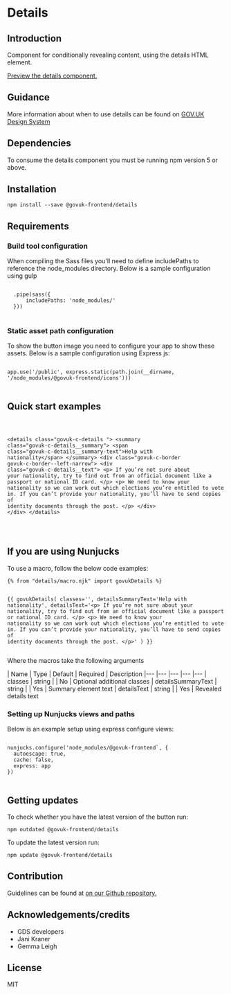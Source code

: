 


<h1 class="govuk-u-heading-36">
Details
</h1>

<h2 class="govuk-u-heading-24">Introduction</h2>
<p class="govuk-u-core-24">
  Component for conditionally revealing content, using the details HTML element.
</p>


<p class="govuk-u-copy-19">
<a href="http://govuk-frontend-review.herokuapp.com/components/details/preview">Preview the details component.
</a>
</p>

<h2 class="govuk-u-heading-24">Guidance</h2>

<p class="govuk-u-copy-19">
  More information about when to use details can be found on <a href="http://www.linktodesignsystem.com/details" title="Link to read guidance on the use of details on Gov.uk Design system website">GOV.UK Design System</a>
</p>

<h2 class="govuk-u-heading-24">Dependencies</h2>

<p class="govuk-u-copy-19">To consume the details component you must be running npm version 5 or above. </p>

<p class="govuk-u-copy-19"></p>

<h2 class="govuk-u-heading-24">Installation</h2>
<pre><code>npm install --save @govuk-frontend/details</code></pre>

<h2 class="govuk-u-heading-24">Requirements</h2>
<h3 class="govuk-u-bold-19">Build tool configuration</h3>
<p class="govuk-u-copy-19">When compiling the Sass files you'll need to define includePaths to reference the node_modules directory. Below is a sample configuration using gulp</p>
<pre>
<code>
  .pipe(sass({
      includePaths: 'node_modules/'
  }))
</code>
</pre>

<h3 class="govuk-u-bold-19">Static asset path configuration</h3>
<p class="govuk-u-copy-19">To show the button image you need to configure your app to show these assets. Below is a sample configuration using Express js:</p>
<pre>
<code>
app.use('/public', express.static(path.join(__dirname, '/node_modules/@govuk-frontend/icons')))
</code>
</pre>

<h2 class="govuk-u-heading-24">Quick start examples</h2>
<p class="govuk-u-copy-19"></p>
<pre>
<code>
  
&lt;details class=&quot;govuk-c-details &quot;&gt;
  &lt;summary class=&quot;govuk-c-details__summary&quot;&gt;
    &lt;span class=&quot;govuk-c-details__summary-text&quot;&gt;Help with nationality&lt;/span&gt;
  &lt;/summary&gt;
  &lt;div class=&quot;govuk-c-border govuk-c-border--left-narrow&quot;&gt;
    &lt;div class=&quot;govuk-c-details__text&quot;&gt;
      &lt;p&gt;
    If you’re not sure about your nationality, try to find out from an official document like a passport or national ID card.
  &lt;/p&gt;
  &lt;p&gt;
    We need to know your nationality so we can work out which elections you’re entitled to vote in. If you can’t provide your nationality, you’ll have to send copies of identity documents through the post.
  &lt;/p&gt;
    &lt;/div&gt;
  &lt;/div&gt;
&lt;/details&gt;


</code>
</pre>


<h2 class="govuk-u-heading-24">If you are using Nunjucks</h2>
<p class="govuk-u-copy-19">To use a macro, follow the below code examples:</p>
<pre><code>{% from &quot;details/macro.njk&quot; import govukDetails %}

{{ govukDetails(
  classes=&#39;&#39;,
  detailsSummaryText=&#39;Help with nationality&#39;,
  detailsText=&#39;&lt;p&gt;
    If you’re not sure about your nationality, try to find out from an official document like a passport or national ID card.
  &lt;/p&gt;
  &lt;p&gt;
    We need to know your nationality so we can work out which elections you’re entitled to vote in. If you can’t provide your nationality, you’ll have to send copies of identity documents through the post.
  &lt;/p&gt;&#39;
  )
}}
</code></pre>

<p class="govuk-u-copy-19">Where the macros take the following arguments</p>

<div>
<!-- TODO: Use the table macro here and pass it component argument data -->
| Name                | Type    | Default | Required  | Description
|---                  |---      |---      |---        |---
| classes             | string  |         | No        | Optional additional classes
| detailsSummaryText  | string  |         | Yes       | Summary element text
| detailsText         | string  |         | Yes       | Revealed details text
</div>

<h3 class="govuk-u-bold-19">Setting up Nunjucks views and paths</h3>
<p class="govuk-u-copy-19">Below is an example setup using express configure views:</p>
<pre>
<code>
nunjucks.configure('node_modules/@govuk-frontend`, {
  autoescape: true,
  cache: false,
  express: app
})
</code>
</pre>

<h2 class="govuk-u-heading-24">Getting updates</h2>

<p class="govuk-u-copy-19">To check whether you have the latest version of the button run:</p>

<pre><code>npm outdated @govuk-frontend/details</code></pre>

<p class="govuk-u-copy-19">To update the latest version run:</p>

<pre><code>npm update @govuk-frontend/details</code></pre>

<h2 class="govuk-u-heading-24">Contribution</h2>
<p class="govuk-u-copy-19">
  Guidelines can be found at <a href="https://github.com/alphagov/govuk-frontend/blob/master/CONTRIBUTING.md" title="link to contributing guidelines on our github repository">on our Github repository.</a>
</p>

<h2 class="govuk-u-heading-24">Acknowledgements/credits</h2>

<ul class="govuk-c-list ">

  <li>
        GDS developers
  </li>
  <li>
        Jani Kraner
  </li>
  <li>
        Gemma Leigh
  </li>

</ul>


<h2 class="govuk-u-heading-24">License</h2>
<p class="govuk-u-copy-19">MIT</p>
